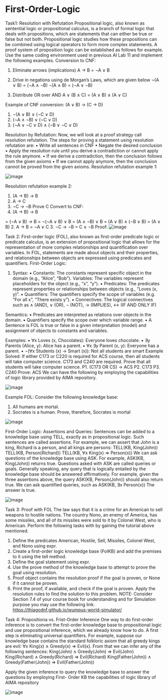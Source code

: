 # First-Order-Logic

Task1:
Resolution with Refutation
Propositional logic, also known as sentential logic or propositional calculus, is a branch of
formal logic that deals with propositions, which are statements that can either be true or false
but not both. Propositional logic studies how these propositions can be combined using
logical operators to form more complex statements.
A proof system of proposition logic can be established as follows for example. Use the same
coding environment used in previous AI Lab 11 and implement the following examples.
Conversion to CNF:
1. Eliminate arrows (implications)
A → B = ¬A ∨ B
2. Drive in negations using de Morgan’s Laws, which are given below
¬(A ∨ B) = (¬A ∧ ¬B)
¬(A ∧ B) = (¬A ∨ ¬B)

3. Distribute OR over AND
A ∨ (B ∧ C) = (A ∨ B) ∧ (A ∨ C)

Example of CNF conversion:
(A ∨ B) → (C → D)
1. ¬(A ∨ B) ∨ (¬C ∨ D)
2. (¬A ∧ ¬B) ∨ (¬C ∨ D)
3. (¬A ∨ ¬C ∨ D) ∧ (¬B ∨ ¬C ∨ D)

Resolution by Refutation:
Now, we will look at a proof strategy call resolution refutation. The steps for proving a
statement using resolution refutation are:
• Write all sentences in CNF
• Negate the desired conclusion
• Apply the resolution rule until you derive a contradiction or cannot apply the rule
anymore.
• If we derive a contradiction, then the conclusion follows from the given axioms
• If we cannot apply anymore, then the conclusion cannot be proved from the given axioms.
Resolution refutation example 1:

![image](https://github.com/rohit546/First-Order-Logic/assets/100420859/f0f8997b-f99d-41b2-87da-2e167cc3655c)


Resolution refutation example 2:
1. (A → B) → B
2. A → C
3. ¬C → ¬B
Prove C
Convert to CNF:
1. (A → B) → B


= (¬A ∨ B) → B
= ¬(¬A ∨ B) ∨ B
= (A ∧ ¬B) ∨ B
= (A ∨ B) ∧ (¬B ∨ B)
= (A ∨ B)
2. A → B = ¬A ∨ C
3. ¬C → ¬B = C ∨ ¬B
Proof:
![image](https://github.com/rohit546/First-Order-Logic/assets/100420859/109d7c94-bb8f-4c8c-8608-0dc284810e61)


Task 2:
First-order logic (FOL), also known as first-order predicate logic or predicate calculus, is an extension
of propositional logic that allows for the representation of more complex relationships and
quantification over variables. In FOL, statements are made about objects and their properties, and
relationships between objects are expressed using predicates and quantifiers.
First-Order Logic:
1. Syntax:
▪ Constants: The constants represent specific object in the domain (e.g., “Alice”, “Bob”).
Variables: The variables represent placeholders for the object (e.g., “x”, “y”).
▪ Predicates: The predicates represent properties or relationships between objects (e.g., “Loves (x,
y)”.
▪ Quantifiers: The quantifiers specify the scope of variables (e.g. “For all x”, “There exists y”).
▪ Connectives: The logical connectives such as ∧ (AND), ∨ (OR), ¬ (NOT), → (IMPLIES), ↔ (IF
AND ONLY IF)

Semantics:
▪ Predicates are interpreted as relations over objects in the domain.
▪ Quantifiers specify the scope over which variable range.
▪ A Sentence is FOL is true or false in a given interpretation (model) and assignment of objects to
constants and variables.

Examples:
▪ ∀x Loves (x, Chocolates): Everyone loves chocolate.
▪ ∃y Parents (Alice, y): Alice has a parent.
▪ ∀x ∃y Parent (x, y): Everyone has a parent.
▪ ¬(∀x Students (x) → Smart (x)): Not all students are smart
Example Solved:
If either C173 or C220 is required for ACS course, then all students will take computer science. C173
and C240 are required. Prove that all students will take computer science.
P1. (C173 OR CS) → ACS
P2. C173
P3. C240
Prove: ACS
We can have the following by employing the capabilities of logic library provided by AIMA
repository.

![image](https://github.com/rohit546/First-Order-Logic/assets/100420859/6e3f8e0e-416d-41d1-a00a-e5055528f6e9)

Example FOL:
Consider the following knowledge base:
1. All humans are mortal.
2. Socrates is a human.
Prove, therefore, Socrates is mortal


![image](https://github.com/rohit546/First-Order-Logic/assets/100420859/daf50563-a99b-460b-8296-8cd14b64e472)

First-Order Logic: Assertions and Queries:
Sentences can be added to a knowledge base using TELL, exactly as in propositional logic. Such
sentences are called assertions. For example, we can assert that John is a king, Richard is a person, and
all kings are persons:
TELL(KB, King(John))
TELL(KB, Person(Richard))
TELL(KB, ∀x King(x) ⇒ Person(x))
We can ask questions of the knowledge base using ASK. For example,
ASK(KB, King(John))
returns true.
Questions asked with ASK are called queries or goals. Generally speaking, any query that is logically
entailed by the knowledge base should be answered affirmatively. For example, given the three
assertions above, the query
ASK(KB, Person(John))
should also return true. We can ask quantified queries, such as
ASK(KB, ∃x Person(x))
The answer is true.

![image](https://github.com/rohit546/First-Order-Logic/assets/100420859/b377b311-afe4-4dc2-b00d-579beb47a43f)

Task 3: Proof with FOL
The law says that it is a crime for an American to sell weapons to hostile nations. The country Nono,
an enemy of America, has some missiles, and all of its missiles were sold to it by Colonel West, who
is American.
Perform the following tasks with by gaining the tutorial above mentioned.
1. Define the predicates American, Hostile, Sell, Missiles, Colonel West, and Nono using expr.
2. Create a first-order logic knowledge base (FolKB) and add the premises to it using the tell method.
3. Define the goal statement using expr.
4. Use the prove method of the knowledge base to attempt to prove the goal using resolution.
5. Proof object contains the resolution proof if the goal is proven, or None if it cannot be proven.
6. Print the proof, if available, and check if the goal is proven.
Apply the resolution rules to find the solution to this problem.
NOTE: Consider Section 7.4 of your course book for understanding and for Simulation purpose you
may use the following link. https://thiagodnf.github.io/wumpus-world-simulator/


Task 4:
Propositiona vs. Frist-Order Inference
One way to do first-order inference is to convert the first-order knowledge base to propositional logic
and use propositional inference, which we already know how to do. A first step is eliminating
universal quantifiers. For example, suppose our knowledge base contains the standard folkloric axiom
that all greedy kings are evil:
∀x King(x) ∧ Greedy(x) ⇒ Evil(x).
From that we can infer any of the following sentences:
King(John) ∧ Greedy(John) ⇒ Evil(John)
King(Richard) ∧ Greedy(Richard) ⇒ Evil(Richard)
King(Father(John)) ∧ Greedy(Father(John)) ⇒ Evil(Father(John))

Apply the given inference to query the knowledge base to answer the questions by employing First-
Order KB the capabilities of logic library of AIMA repository

![image](https://github.com/rohit546/First-Order-Logic/assets/100420859/40fcab62-6586-4e80-b0b3-6e3ef3ccbfc1)




